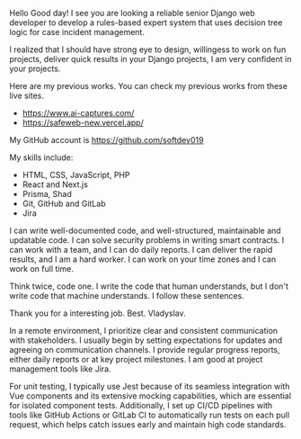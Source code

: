 Hello
Good day! I see you are looking a reliable senior Django web developer to develop a rules-based expert system that uses decision tree logic for case incident management.

I realized that I should have strong eye to design, willingess to work on fun projects, deliver quick results in your Django projects, I am very confident in your projects.

Here are my previous works. You can check my previous works from these live sites.
- https://www.ai-captures.com/
- https://safeweb-new.vercel.app/

My GitHub account is https://github.com/softdev019

My skills include:
- HTML, CSS, JavaScript, PHP
- React and Next.js
- Prisma, Shad 
- Git, GitHub and GitLab
- Jira

I can write well-documented code, and well-structured, maintainable and updatable code. I can solve security problems in writing smart contracts. I can work with a team, and I can do daily reports. I can deliver the rapid results, and I am a hard worker. I can work on your time zones and I can work on full time.

Think twice, code one.
I write the code that human understands, but I don't write code that machine understands.
I follow these sentences.

Thank you for a interesting job.
Best.
Vladyslav.

In a remote environment, I prioritize clear and consistent communication with stakeholders. I usually begin by setting expectations for updates and agreeing on communication channels. I provide regular progress reports, either daily reports or at key project milestones. I am good at project management tools like Jira.

For unit testing, I typically use Jest because of its seamless integration with Vue components and its extensive mocking capabilities, which are essential for isolated component tests. Additionally, I set up CI/CD pipelines with tools like GitHub Actions or GitLab CI to automatically run tests on each pull request, which helps catch issues early and maintain high code standards.